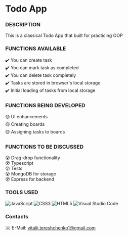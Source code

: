 # Todo App

### DESCRIPTION
This is a classical Todo App that built for practicing OOP

### FUNCTIONS AVAILABLE

✔️ You can create task <br />
✔️ You can mark task as completed <br />
✔️ You can delete task completely <br />
✔️ Tasks are stored in browser's local storage <br />
✔️ Initial loading of tasks from local storage <br />

### FUNCTIONS BEING DEVELOPED

🟡 UI enhancements <br />
🟡 Creating boards <br />
🟡 Assigning tasks to boards <br />

### FUNCTIONS TO BE DISCUSSED

😵 Drag-drop functionality <br />
😵 Typescript <br />
😵 Tests <br />
😵 MongoDB for storage <br />
😵 Express for backend <br />

### TOOLS USED

![JavaScript](https://img.shields.io/badge/javascript-%23323330.svg?style=for-the-badge&logo=javascript&logoColor=%23F7DF1E)
![CSS3](https://img.shields.io/badge/css3-%231572B6.svg?style=for-the-badge&logo=css3&logoColor=white)
![HTML5](https://img.shields.io/badge/html5-%23E34F26.svg?style=for-the-badge&logo=html5&logoColor=white)
![Visual Studio Code](https://img.shields.io/badge/Visual%20Studio%20Code-0078d7.svg?style=for-the-badge&logo=visual-studio-code&logoColor=white)

###  Contacts
✉️ E-Mail: [vitalii.tereshchenko1@gmail.com](mailto:vitalii.tereshchenko1@gmail.com)
